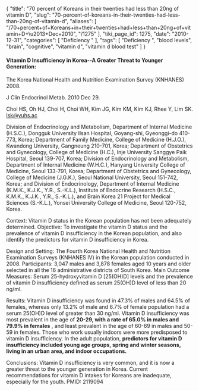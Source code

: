 {
    "title": "70 percent of Koreans in their twenties had less than 20ng of vitamin D",
    "slug": "70-percent-of-koreans-in-their-twenties-had-less-than-20ng-of-vitamin-d",
    "aliases": [
        "/70+percent+of+Koreans+in+their+twenties+had+less+than+20ng+of+vitamin+D+\u2013+Dec+2010",
        "/1275"
    ],
    "tiki_page_id": 1275,
    "date": "2010-12-31",
    "categories": [
        "Deficiency "
    ],
    "tags": [
        "Deficiency ",
        "blood levels",
        "brain",
        "cognitive",
        "vitamin d",
        "vitamin d blood test"
    ]
}


#### Vitamin D Insufficiency in Korea--A Greater Threat to Younger Generation:   
The Korea National Health and Nutrition Examination Survey (KNHANES) 2008.

J Clin Endocrinol Metab. 2010 Dec 29. 

Choi HS, Oh HJ, Choi H, Choi WH, Kim JG, Kim KM, Kim KJ, Rhee Y, Lim SK.  lsk@yuhs.ac 

Division of Endocrinology and Metabolism, Department of Internal Medicine (H.S.C.), Dongguk University Ilsan Hospital, Goyang-shi, Gyeonggi-do 410-773, Korea; Department of Family Medicine, College of Medicine (H.J.O.), Kwandong University, Gangneung 210-701, Korea; Department of Obstetrics and Gynecology, College of Medicine (H.C.), Inje University Sanggye Paik Hospital, Seoul 139-707, Korea; Division of Endocrinology and Metabolism, Department of Internal Medicine (W.H.C.), Hanyang University College of Medicine, Seoul 133-791, Korea; Department of Obstetrics and Gynecology, College of Medicine (J.G.K.), Seoul National University, Seoul 151-742, Korea; and Division of Endocrinology, Department of Internal Medicine (K.M.K., K.J.K., Y.R., S.-K.L.), Institute of Endocrine Research (H.S.C., K.M.K., K.J.K., Y.R., S.-K.L.), and Brain Korea 21 Project for Medical Sciences (S.-K.L.), Yonsei University College of Medicine, Seoul 120-752, Korea. 

Context: Vitamin D status in the Korean population has not been adequately determined. Objective: To investigate the vitamin D status and the prevalence of vitamin D insufficiency in the Korean population, and also identify the predictors for vitamin D insufficiency in Korea. 

Design and Setting: The Fourth Korea National Health and Nutrition Examination Surveys (KNHANES IV) in the Korean population conducted in 2008. Participants: 3,047 males and 3,878 females aged 10 years and older selected in all the 16 administrative districts of South Korea. Main Outcome Measures: Serum 25-hydroxyvitamin D <span>[25(OH)D]</span> levels and the prevalence of vitamin D insufficiency defined as serum 25(OH)D level of less than 20 ng/ml. 

Results: Vitamin D insufficiency was found in 47.3% of males and 64.5% of females, whereas only 13.2% of male and 6.7% of female population had a serum 25(OH)D level of greater than 30 ng/ml. Vitamin D insufficiency was most prevalent in the age of  **20-29, with a rate of 65.0% in males and 79.9% in females** , and least prevalent in the age of 60-69 in males and 50-59 in females. Those who work usually indoors were more predisposed to vitamin D insufficiency. In the adult population,  **predictors for vitamin D insufficiency included young age groups, spring and winter seasons, living in an urban area, and indoor occupations.** 

Conclusions: Vitamin D insufficiency is very common, and it is now a greater threat to the younger generation in Korea. Current recommendations for vitamin D intakes for Koreans are inadequate, especially for the youth. PMID: 2119094